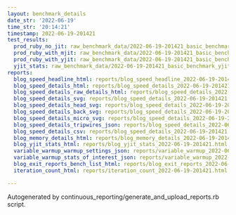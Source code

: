 ```yaml
---
layout: benchmark_details
date_str: '2022-06-19'
time_str: '20:14:21'
timestamp: 2022-06-19-201421
test_results:
  prod_ruby_no_jit: raw_benchmark_data/2022-06-19-201421_basic_benchmark_prod_ruby_no_jit.json
  prod_ruby_with_mjit: raw_benchmark_data/2022-06-19-201421_basic_benchmark_prod_ruby_with_mjit.json
  prod_ruby_with_yjit: raw_benchmark_data/2022-06-19-201421_basic_benchmark_prod_ruby_with_yjit.json
  yjit_stats: raw_benchmark_data/2022-06-19-201421_basic_benchmark_yjit_stats.json
reports:
  blog_speed_headline_html: reports/blog_speed_headline_2022-06-19-201421.html
  blog_speed_details_html: reports/blog_speed_details_2022-06-19-201421.html
  blog_speed_details_raw_details_html: reports/blog_speed_details_2022-06-19-201421.raw_details.html
  blog_speed_details_svg: reports/blog_speed_details_2022-06-19-201421.svg
  blog_speed_details_head_svg: reports/blog_speed_details_2022-06-19-201421.head.svg
  blog_speed_details_back_svg: reports/blog_speed_details_2022-06-19-201421.back.svg
  blog_speed_details_micro_svg: reports/blog_speed_details_2022-06-19-201421.micro.svg
  blog_speed_details_tripwires_json: reports/blog_speed_details_2022-06-19-201421.tripwires.json
  blog_speed_details_csv: reports/blog_speed_details_2022-06-19-201421.csv
  blog_memory_details_html: reports/blog_memory_details_2022-06-19-201421.html
  blog_yjit_stats_html: reports/blog_yjit_stats_2022-06-19-201421.html
  variable_warmup_warmup_settings_json: reports/variable_warmup_2022-06-19-201421.warmup_settings.json
  variable_warmup_stats_of_interest_json: reports/variable_warmup_2022-06-19-201421.stats_of_interest.json
  blog_exit_reports_bench_list_html: reports/blog_exit_reports_2022-06-19-201421.bench_list.html
  iteration_count_html: reports/iteration_count_2022-06-19-201421.html

---
```

Autogenerated by continuous_reporting/generate_and_upload_reports.rb script.
